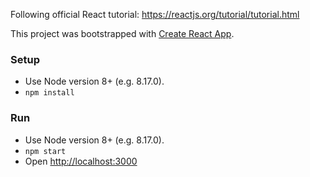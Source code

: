 Following official React tutorial: https://reactjs.org/tutorial/tutorial.html

This project was bootstrapped with [Create React App](https://github.com/facebook/create-react-app).

### Setup
* Use Node version 8+ (e.g. 8.17.0).
* `npm install`

### Run
* Use Node version 8+ (e.g. 8.17.0).
* `npm start`
* Open [http://localhost:3000](http://localhost:3000)

